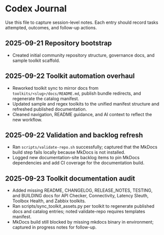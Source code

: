 # Codex Journal

Use this file to capture session-level notes. Each entry should record tasks attempted, outcomes, and follow-up actions.

## 2025-09-21 Repository bootstrap
- Created initial community repository structure, governance docs, and sample toolkit scaffold.

## 2025-09-22 Toolkit automation overhaul
- Reworked toolkit sync to mirror docs from `toolkits/<slug>/docs/README.md`, publish bundle redirects, and regenerate the catalog manifest.
- Updated sample and regex toolkits to the unified manifest structure and refreshed published documentation.
- Cleaned navigation, README guidance, and AI context to reflect the new workflow.

## 2025-09-22 Validation and backlog refresh
- Ran `scripts/validate-repo.sh` successfully; captured that the MkDocs build step fails locally because MkDocs is not installed.
- Logged new documentation-site backlog items to pin MkDocs dependencies and add CI coverage for the documentation build.

## 2025-09-23 Toolkit documentation audit
- Added missing README, CHANGELOG, RELEASE_NOTES, TESTING, and BUILDING docs for API Checker, Connectivity, Latency Sleuth, Toolbox Health, and Zabbix toolkits.
- Ran scripts/sync_toolkit_assets.py per toolkit to regenerate published docs and catalog entries; noted validate-repo requires templates manifest.
- MkDocs build still blocked by missing mkdocs binary in environment; captured in progress notes for follow-up.
